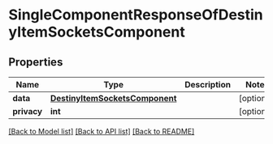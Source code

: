 # SingleComponentResponseOfDestinyItemSocketsComponent

## Properties
Name | Type | Description | Notes
------------ | ------------- | ------------- | -------------
**data** | [**DestinyItemSocketsComponent**](DestinyItemSocketsComponent.md) |  | [optional] 
**privacy** | **int** |  | [optional] 

[[Back to Model list]](../README.md#documentation-for-models) [[Back to API list]](../README.md#documentation-for-api-endpoints) [[Back to README]](../README.md)


